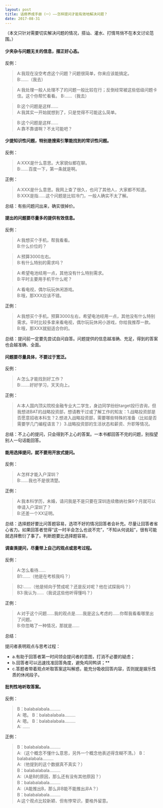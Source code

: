 ```yaml
---
layout: post
title: 话痨养成手册（一）——怎样提问才能有效地解决问题？
date: 2017-08-31
---
```

  

（本文只针对需要切实解决问题的情况，搭讪、灌水、打情骂俏不在本文讨论范围。）

#### 少夹杂与问题无关的信息，摆正好心态。

反例：

>A:我现在没空考虑这个问题？问题很简单，你来应该能搞定。     
>B:......（我去）


>A:我处理一般人处理不了的问题一般比较在行；反倒经常被这些低级问题卡住。这个你帮忙看看。
>B:......（我去）


>B:这个问题是这样......    
>A:我其实一开始就想到了，只是觉得不可能这么简单。


>B:这个问题是这样......  
>A:靠不靠谱啊？不太可能吧？


#### 少提知识性问题，特别是搜索引擎能找到的常识性问题。

反例：

>A:XXX是什么意思。大家貌似都在聊。    
>B:......百度一下，第一条就是啊。

正例：

>A:XXX是什么意思。我网上查了很久，也问了其他人，大家都不知道。   
>B:XXX是指......这个问题是比较冷门，一般人确实不太了解。

总结：有些问题问出来，确实很掉价。



#### 提出的问题要尽量多的提供有效信息。

反例：

>A:我想买个手机，帮我看看。  
>B:什么价位的？

>A:预算3000左右。   
>B:有什么特别的需求吗？

>A:希望电池经用一点，其他没有什么特别需求。   
>B:平时主要用手机干什么呢？

>A:看电视，偶尔玩玩休闲游戏。   
>B:哦，那XXX应该不错。

正例：

>A:我想买个手机，预算3000左右，希望电池经用一点，其他没有什么特别需求。平时比较多拿来看电视，偶尔玩玩休闲小游戏，你给我推荐一款。   
>B:哦，那XXX就挺适合你的。

总结：提问前一定要先尝试自问自答。问题提供的信息越准确、充足，得到的答案也会越准确、全面。



#### 问题要尽量具体，不要过于宽泛。

反例：

>A:怎么才能找到好工作？   
>B:.......好好学习，天天向上。

正例：

>A:本人国内顶尖院校金融专业大二学生，身边同学纷纷target投行咨询，但我想进BAT的战略投资部，想请教干过或了解工作的知友：1.战略投资部是否愿意招收本科生？2.想进入战略投资部，需要哪些特殊的准备（比如是否需要学几门编程语言？）3.战略投资部的生活状态和薪资、升职等情况。

总结：不上心的提问，只会得到不上心的答案。一本书都回答不完的问题，别指望别人一句话能回答。



#### 能用选择提问，就不要用开放式提问。

反例：

>A:怎样才能入户深圳？   
>B:......我也不是很清楚。

正例：

>A:我本科学历，未婚，请问我是不是只要在深圳连续缴纳社保6个月就可以申请入户深圳了？  
>B:还差一个XX证明。

总结：选择题好要比问答题容易，选项不好的情况回答者会补充。尽量让回答者省心省力。如果回答者觉得“这一时半会怎么也说不完”，“不知从何说起”，很有可能就选择敷衍了事了。判断题要比选择题容易，



#### 调查类提问，尽量带上自己的观点或思考过程。

反例：

>A:怎么看待......  
>B1:......（他是在考核我吗？）

>B2:......（他是倾向于赞成呢？还是反对呢？他在试探我吗？）   
>B3:我认为......（我说这些他听得懂吗？）

正例：

>A:对于这个问题......我的观点是......我是这么考虑的......你帮我看看哪里出了问题。   
>B:你忽略了一种情况，那就是......

总结：

提问者表明观点与思考过程：

* a.有助于回答者第一时间领会提问者的意图，打消不必要的疑虑；   
* b.回答者可以迅速找准回答角度，避免鸡同鸭讲；**   
* c.答题者带着观点听取答案这叫解惑，能充分吸收回答内容，否则就是娱乐性质的休闲段子。



#### 批判性地听取答案。

反例：

>B：balabalabala.........  
>A: 嗯。
>B：balabalabala.........  
>A: 嗯。
>B：balabalabala.........  
>A: ......

正例：

>B：balabalabala.........  
>A:（这个概念不懂什么意思，另外一个概念他表述得含糊不清。）
>B：balabalabala.........  
>A:（他提到的这个数据真不真实？）  
>B：balabalabala.........  
>A:（A是B的原因，那么还有没有其他原因？）  
>B：balabalabala.........  
>A:（A能推出B，那么非B能不能推出非A？）  
>B：balabalabala.........  
>A:这个观点比较新颖、但有悖常识，要格外留意。



